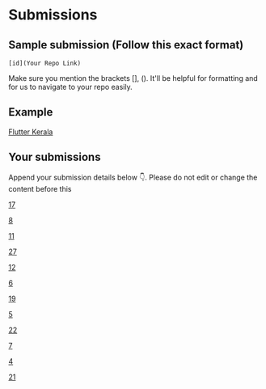 # Submissions

## Sample submission (Follow this exact format)

    [id](Your Repo Link)

Make sure you mention the brackets [], (). It'll be helpful for formatting and for us to navigate to your repo easily.

## Example

[Flutter Kerala](https://github.com/FlutterKerala/)

## Your submissions

Append your submission details below 👇. Please do not edit or change the content before this 

[17](https://github.com/MayurPoptani/quizzy_app.git)

[8](https://github.com/ajmaln/flutter-quiz)

[11](https://github.com/Syamgith/Quizzy)

[27](https://github.com/dheerajtp/ToDoList)

[12](https://github.com/dheerajtp/Quiz-Application)

[6](https://github.com/itexpert2572000/Quiz_App)

[19](https://github.com/adheela/examen_app)

[5](https://github.com/hashiqvh/quiz.git)

[22](https://github.com/arshupt/Quiz-App)

[7](https://github.com/sneha-meto/Quizy-Flutter)

[4](https://github.com/AbhijithKonnayil/quizapp)

[21](https://github.com/matrixhead/flutterKquizapp)
